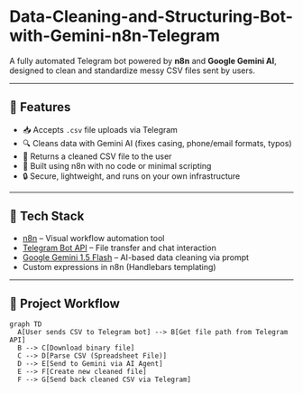 # Data-Cleaning-and-Structuring-Bot-with-Gemini-n8n-Telegram
A fully automated Telegram bot powered by **n8n** and **Google Gemini AI**, designed to clean and standardize messy CSV files sent by users.

---

## 🚀 Features

- 📥 Accepts `.csv` file uploads via Telegram
- 🔍 Cleans data with Gemini AI (fixes casing, phone/email formats, typos)
- 📄 Returns a cleaned CSV file to the user
- 🧠 Built using n8n with no code or minimal scripting
- 🔒 Secure, lightweight, and runs on your own infrastructure

---

## 🔧 Tech Stack

- [n8n](https://n8n.io/) – Visual workflow automation tool
- [Telegram Bot API](https://core.telegram.org/bots/api) – File transfer and chat interaction
- [Google Gemini 1.5 Flash](https://ai.google.dev/) – AI-based data cleaning via prompt
- Custom expressions in n8n (Handlebars templating)

---

## 📁 Project Workflow

```mermaid
graph TD
  A[User sends CSV to Telegram bot] --> B[Get file path from Telegram API]
  B --> C[Download binary file]
  C --> D[Parse CSV (Spreadsheet File)]
  D --> E[Send to Gemini via AI Agent]
  E --> F[Create new cleaned file]
  F --> G[Send back cleaned CSV via Telegram]
